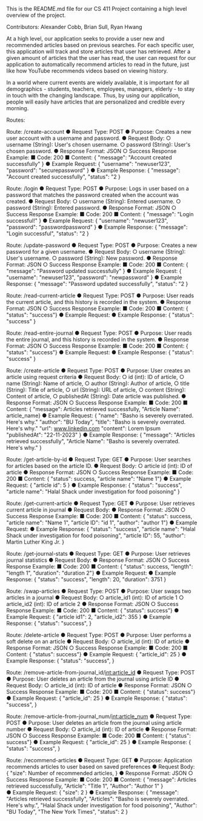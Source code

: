 This is the README.md file for our CS 411 Project containing a high level overview of the project. 

Contributors: Alexander Cobb, Brian Sull, Ryan Hwang

At a high level, our application seeks to provide a user new and recommended articles based on previous searches. For each specific user, this application will track and store articles that user has retrieved. After a given amount of articles that the user has read, the user can request for our application to automatically recommend articles to read in the future, just like how YouTube recommends videos based on viewing history. 

In a world where current events are widely available, it is important for all demographics - students, teachers, employees, managers, elderly - to stay in touch with the changing landscape. Thus, by using our application, people will easily have articles that are personalized and credible every morning. 

Routes: 

Route: /create-account
    ● Request Type: POST
    ● Purpose: Creates a new user account with a username and password.
    ● Request Body:
        ○ username (String): User's chosen username.
        ○ password (String): User's chosen password.
    ● Response Format: JSON
        ○ Success Response Example:
            ■ Code: 200
            ■ Content: { "message": "Account created successfully" }
    ● Example Request:
        {
        "username": "newuser123",
        "password": "securepassword"
        }
    ● Example Response:
        {
        "message": "Account created successfully",
        "status": "2
        }

Route: /login
    ● Request Type: POST
    ● Purpose: Logs in user based on a password that matches the password created when the account was created.
    ● Request Body:
        ○ username (String): Entered username.
        ○ password (String): Entered password.
    ● Response Format: JSON
        ○ Success Response Example:
            ■ Code: 200
            ■ Content: { "message": "Login successful!" }
    ● Example Request:
        {
        "username": "newuser123",
        "password": "passwordpassword"
        }
    ● Example Response:
        {
        "message": "Login successful",
        "status": "2
        }

Route: /update-password
    ● Request Type: POST
    ● Purpose: Creates a new password for a given username.
    ● Request Body:
        ○ username (String): User's username.
        ○ password (String): New password.
    ● Response Format: JSON
        ○ Success Response Example:
            ■ Code: 200
            ■ Content: { "message": "Password updated successfully" }
    ● Example Request:
        {
        "username": "newuser123",
        "password": "newpassword"
        }
    ● Example Response:
        {
        "message": "Password updated successfully",
        "status": "2
        }

Route: /read-current-article
    ● Request Type: POST
    ● Purpose: User reads the current article, and this history is recorded in the system.
    ● Response Format: JSON
        ○ Success Response Example:
            ■ Code: 200
            ■ Content: { "status": "success"}
    ● Example Request:
    ● Example Response:
        {
        "status": "success"
        }

Route: /read-entire-journal 
    ● Request Type: POST
    ● Purpose: User reads the entire journal, and this history is recorded in the system.
    ● Response Format: JSON
        ○ Success Response Example:
            ■ Code: 200
            ■ Content: { "status": "success"}
    ● Example Request:
    ● Example Response:
        {
        "status": "success"
        }


Route: /create-article
    ● Request Type: POST
    ● Purpose: User creates an article using request criteria
    ● Request Body:
        ○ id (int): ID of article,
        ○ name (String): Name of article,
        ○ author (String): Author of article,
        ○ title (String): Title of article,
        ○ url (String): URL of article,
        ○ content (String): Content of article,
        ○ publishedAt (String): Date article was published.
    ● Response Format: JSON
        ○ Success Response Example:
            ■ Code: 200
            ■ Content: { "message": Articles retrieved successfully,
                            "Article Name": article_name}
    ● Example Request:
        {
        "name": "Basho is severely overrated. Here's why."
        "author": "BU Today",
        "title": "Basho is severely overrated. Here's why."
        "url": www.linkedin.com
        "content": Lorem Ipsum
        "publishedAt": "22-11-2023"
        }
    ● Example Response:
        {
        "message": "Articles retrieved successfully",
        "Article Name": "Basho is severely overrated. Here's why."
        }

Route: /get-article-by-id
    ● Request Type: GET
    ● Purpose: User searches for articles based on the article ID.
    ● Request Body:
        ○ article id (int): ID of article
    ● Response Format: JSON
        ○ Success Response Example:
            ■ Code: 200
            ■ Content: { "status": success,
                            "article name": "Name 1"}
    ● Example Request:
        {
        "article id": 5
        }
    ● Example Response:
        {
        "status": "success",
        "article name": "Halal Shack under investigation for food poisoning"
        }

Route: /get-current-article
    ● Request Type: GET
    ● Purpose: User retrieves current article in journal
    ● Request Body:
    ● Response Format: JSON
        ○ Success Response Example:
            ■ Code: 200
            ■ Content: { "status": success,
                            "article name": "Name 1",
                            "article ID": "id 1",
                            "author": "author 1"}
    ● Example Request:
    ● Example Response:
        {
        "status": "success",
        "article name": "Halal Shack under investigation for food poisoning",
        "article ID": 55,
        "author": Martin Luther King Jr.
        }

Route: /get-journal-stats
    ● Request Type: GET
    ● Purpose: User retrieves journal statistics
    ● Request Body:
    ● Response Format: JSON
        ○ Success Response Example:
            ■ Code: 200
            ■ Content: { "status": success,
                            "length": "length 1",
                            "duration": "duration 2"}
    ● Example Request:
    ● Example Response:
        {
        "status": "success",
        "length": 20,
        "duration": 3751
        }

Route: /swap-articles
    ● Request Type: POST
    ● Purpose: User swaps two articles in a journal
    ● Request Body:
        ○ article_id1 (int): ID of article 1
        ○ article_id2 (int): ID of article 2
    ● Response Format: JSON
        ○ Success Response Example:
            ■ Code: 200
            ■ Content: { "status": success"}
    ● Example Request:
         {
            "article id1": 2,
            "article_id2": 355
        }
    ● Example Response:
        {
        "status": "success",
        }

Route: /delete-article
    ● Request Type: POST
    ● Purpose: User performs a soft delete on an article
    ● Request Body:
        ○ article_id (int): ID of article 
    ● Response Format: JSON
        ○ Success Response Example:
            ■ Code: 200
            ■ Content: { "status": success"}
    ● Example Request:
         {
            "article_id": 25
        }
    ● Example Response:
        {
        "status": "success",
        }

Route: /remove-article-from-journal_id/<int:article_id>
    ● Request Type: POST
    ● Purpose: User deletes an article from the journal using article ID
    ● Request Body:
        ○ article_id (int): ID of article 
    ● Response Format: JSON
        ○ Success Response Example:
            ■ Code: 200
            ■ Content: { "status": success"}
    ● Example Request:
         {
            "article_id": 25
        }
    ● Example Response:
        {
        "status": "success",
        }

Route: /remove-article-from-journal_num/<int:article_num>
    ● Request Type: POST
    ● Purpose: User deletes an article from the journal using article number
    ● Request Body:
        ○ article_id (int): ID of article 
    ● Response Format: JSON
        ○ Success Response Example:
            ■ Code: 200
            ■ Content: { "status": success"}
    ● Example Request:
         {
            "article_id": 25
        }
    ● Example Response:
        {
        "status": "success",
        }

Route: /recommend-articles
    ● Request Type: GET
    ● Purpose: Application recommends articles to user based on saved preferences
    ● Request Body:
        {
            "size": Number of recommended articles,
            }
    ● Response Format: JSON
        ○ Success Response Example:
            ■ Code: 200
            ■ Content: { "message": Articles retrieved successfully,
                         "Article": "Title 1",
                         "Author": "Author 1"
                                }   
    ● Example Request:
        {
            "size": 2
        }
    ● Example Response:
        {
        "message": "Articles retrieved successfully",
        "Articles": "Basho is severely overrated. Here's why.", "Halal Shack under investigation for food poisoning",
        "Author": "BU Today", "The New York Times",
        "status": 2
        }


